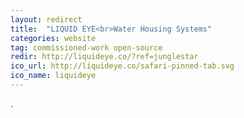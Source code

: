 ```yaml
---
layout: redirect
title:  "LIQUID EYE<br>Water Housing Systems"
categories: website
tag: commissioned-work open-source
redir: http://liquideye.co/?ref=junglestar
ico_url: http://liquideye.co/safari-pinned-tab.svg
ico_name: liquideye
---
```

.
